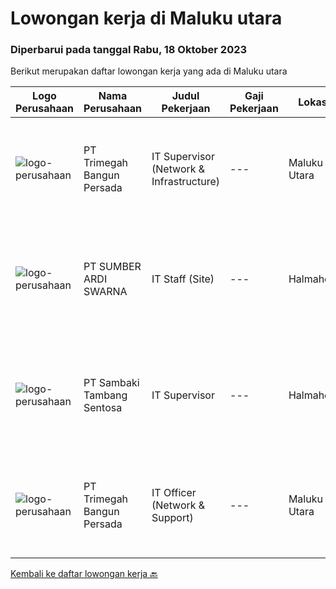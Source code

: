 
  # Lowongan kerja di Maluku utara

  ### Diperbarui pada tanggal Rabu, 18 Oktober 2023

  Berikut merupakan daftar lowongan kerja yang ada di Maluku utara

  |Logo Perusahaan | Nama Perusahaan | Judul Pekerjaan | Gaji Pekerjaan | Lokasi | Deskripsi | Tanggal diunggah | Pranala |
  | -------------- | --------------- | --------------- | --------- | --------- | -------------- | ------- | ----------- |
  |![logo-perusahaan](https://image-service-cdn.seek.com.au/5e6594a165067a47957104730aa00c3457de7abb/ee4dce1061f3f616224767ad58cb2fc751b8d2dc)|PT Trimegah Bangun Persada|IT Supervisor (Network & Infrastructure)|---|Maluku Utara|Kualifikasi: Latar belakang pendidikan minimal S1 TEKNIK INFORMATIKA Memiliki pengalaman di posisi yang sama selama 3 tahun atau lebih, terutama di...|Senin, 16 Oktober 2023|https://www.jobstreet.co.id/id/job/it-supervisor-network-infrastructure-4499652?token=0~0621da3e-c4a2-4b40-b3a2-e2a6c3e9768c&sectionRank=1&jobId=jobstreet-id-job-4499652|
|![logo-perusahaan](https://image-service-cdn.seek.com.au/f6adbabc97a7047c420bed8066416b6da2078135/ee4dce1061f3f616224767ad58cb2fc751b8d2dc)|PT SUMBER ARDI SWARNA|IT Staff (Site)|---|Halmahera|Qualifications : Minimun D3 Information Technology/ Information Systems / related field Minimum 2 years experience in mining industry Minimum 24-30...|Senin, 02 Oktober 2023|https://www.jobstreet.co.id/id/job/it-staff-site-4485213?token=0~0621da3e-c4a2-4b40-b3a2-e2a6c3e9768c&sectionRank=2&jobId=jobstreet-id-job-4485213|
|![logo-perusahaan](https://image-service-cdn.seek.com.au/a621779cb3862ccc5d189620c1bcdc723e6aa0d7/ee4dce1061f3f616224767ad58cb2fc751b8d2dc)|PT Sambaki Tambang Sentosa|IT Supervisor|---|Halmahera|Company DescriptionSambaki Tambang Sentosa is a national private company engaged in the mining of nickel ore. The production operation of nickel ore...|Rabu, 27 September 2023|https://www.jobstreet.co.id/id/job/it-supervisor-4483156?token=0~0621da3e-c4a2-4b40-b3a2-e2a6c3e9768c&sectionRank=3&jobId=jobstreet-id-job-4483156|
|![logo-perusahaan](https://image-service-cdn.seek.com.au/5e6594a165067a47957104730aa00c3457de7abb/ee4dce1061f3f616224767ad58cb2fc751b8d2dc)|PT Trimegah Bangun Persada|IT Officer (Network & Support)|---|Maluku Utara|Kualifikasi: Latar belakang pendidikan minimal S1 TEKNIK INFORMATIKA Memiliki pengalaman di posisi yang sama selama 1-2 tahun atau lebih, terutama...|Jumat, 22 September 2023|https://www.jobstreet.co.id/id/job/it-officer-network-support-4477689?token=0~0621da3e-c4a2-4b40-b3a2-e2a6c3e9768c&sectionRank=4&jobId=jobstreet-id-job-4477689|


  [Kembali ke daftar lowongan kerja 🔙](../README.md#daftar-lowongan-kerja)
  